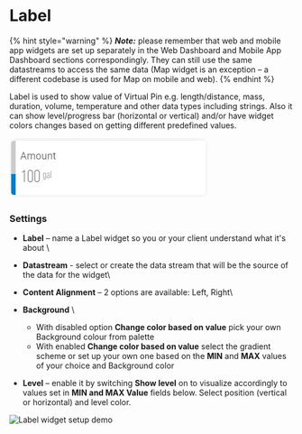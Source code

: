 # Label

{% hint style="warning" %}
_**Note:**_ please remember that web and mobile app widgets are set up separately in the Web Dashboard and Mobile App Dashboard sections correspondingly. They can still use the same datastreams to access the same data (Map widget is an exception – a different codebase is used for Map on mobile and web).
{% endhint %}

Label is used to show value of Virtual Pin e.g. length/distance, mass, duration, volume, temperature and other data types including strings. Also it can show level/progress bar (horizontal or vertical) and/or have widget colors changes based on getting different predefined values.

![](../../.gitbook/assets/label.PNG)

### **Settings**

* **Label** – name a Label widget so you or your client understand what it's about    \

* **Datastream** - select or create the data stream that will be the source of the data for the widget\

* **Content Alignment** – 2 options are available: Left, Right\

* **Background** \

  * With disabled option **Change color based on value** pick your own Background colour from palette
  *   With enabled **Change color based on value** select the gradient scheme or set up your own one based on the **MIN** and **MAX** values of your choice and Background color


* **Level** – enable it by switching **Show level** on to visualize accordingly to values set in **MIN and MAX Value** fields below. Select position (vertical or horizontal) and level color.

![Label widget setup demo](../../.gitbook/assets/label\_setup.gif)

